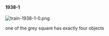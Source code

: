 #### 1938-1
![train-1938-1-0.png](https://github.com/lil-lab/nlvr/raw/master/nlvr/train/images/10/train-1938-1-0.png "train-1938-1-0.png")

one of the grey square has exactly four objects